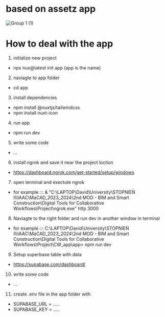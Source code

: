 # based on assetz app

![Group 1 (1)](https://github.com/SHL-Digital-Practice/assetz/assets/62248969/a44bd4ff-f1b1-4506-9f10-681651e2c2d8)



# How to deal with the app

1. initialize new project
- npx nux@latest init app (app is the name)

2. naviagte to app folder
- cd app

3. install dependencies 
- npm install @nuxtjs/tailwindcss
- npm install nuxt-icon

4. run app
- npm run dev

5. write some code
- ...

6. install ngrok and save it near the project loction
- https://dashboard.ngrok.com/get-started/setup/windows

7. open terminal and exectute ngrok
- for example ::: & "C:\LAPTOP\David\University\STOPNIEŃ II\IAAC\MaCAD_2023_2024\2nd MOD - BIM and Smart Construction\Digital Tools for Collaborative Workflows\Project\ngrok.exe" http 3000

8. Naviagte to the right folder and run dev in another window in terminal
- for example ::: C:\LAPTOP\David\University\STOPNIEŃ II\IAAC\MaCAD_2023_2024\2nd MOD - BIM and Smart Construction\Digital Tools for Collaborative Workflows\Project\CW_app\app> npm run dev

9. Setup superbase table with data
- https://supabase.com/dashboard/

10. write some code
- ...

11. create .env file in the app folder with 
- SUPABASE_URL = .....
- SUPABASE_KEY = .....